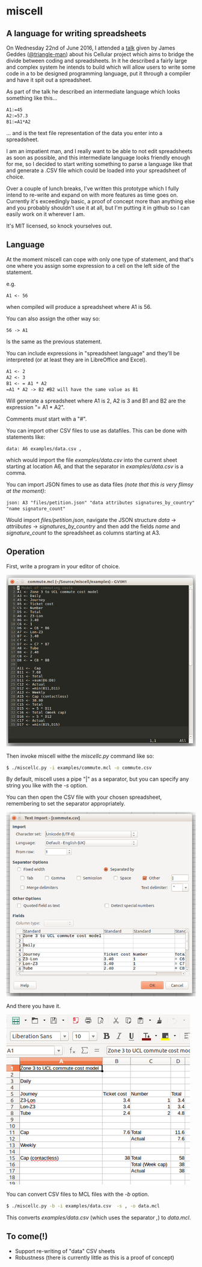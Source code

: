 # miscell
## A language for writing spreadsheets

On Wednesday 22nd of June 2016, I attended a [talk](https://github.com/triangle-man/intro-to-cellular-talk) given by James Geddes ([@triangle-man](https://github.com/triangle-man)) about his Cellular project which aims to bridge the divide between coding and spreadsheets.  In it he described a fairly large and complex system he intends to build which will allow users to write some code in a to be designed programming language, put it through a compiler and have it spit out a spreadsheet.

As part of the talk he described an intermediate language which looks something like this...

```none
A1:=45
A2:=57.3
B1:=A1*A2
```

... and is the text file representation of the data you enter into a spreadsheet.

I am an impatient man, and I really want to be able to not edit spreadsheets as soon as possible, and this intermediate language looks friendly enough for me, so I decided to start writing something to parse a language like that and generate a .CSV file which could be loaded into your spreadsheet of choice.

Over a couple of lunch breaks, I've written this prototype which I fully intend to re-write and expand on with more features as time goes on.  Currently it's exceedingly basic, a proof of concept more than anything else and you probably shouldn't use it at all, but I'm putting it in github so I can easily work on it wherever I am.

It's MIT licensed, so knock yourselves out.

## Language 

At the moment miscell can cope with only one type of statement, and that's one where you assign some expression to a cell on the left side of the statement.

e.g.

```none
A1 <- 56
```

when compiled will produce a spreadsheet where A1 is 56.

You can also assign the other way so:

```none
56 -> A1
```

Is the same as the previous statement.

You can include expressions in "spreadsheet language" and they'll be interpreted (or at least they are in LibreOffice and Excel).

```none
A1 <- 2
A2 <- 3
B1 <- = A1 * A2
=A1 * A2 -> B2 #B2 will have the same value as B1
```

Will generate a spreadsheet where A1 is 2, A2 is 3 and B1 and B2 are the expression "= A1 * A2".

Comments *must* start with a "\#".

You can import other CSV files to use as datafiles.  This can be done with statements like:

```none
data: A6 examples/data.csv ,
```

which would import the file *examples/data.csv* into the current sheet starting at location A6, and that the separator in *examples/data.csv* is a comma.

You can import JSON fimes to use as data files *(note that this is very flimsy at the moment)*:

```none
json: A3 "files/petition.json" "data attributes signatures_by_country" "name signature_count"
```

Would import *files/petition.json*, navigate the JSON structure *data* -> *attriibutes* -> *signatures_by_country* and then add the fields *name* and *signature_count* to the spreadsheet as columns starting at A3.

## Operation

First, write a program in your editor of choice.

![Commute example](images/commute-source.png)

Then invoke miscell withe the *miscellc.py* command like so:

```bash
$ ./miscellc.py -i examples/commute.mcl -o commute.csv
```

By default, miscell uses a pipe "|" as a separator, but you can specify any string you like with the *-s* option.

You can then open the CSV file with your chosen spreadsheet, remembering to set the separator appropriately.

![Import in LibreOffice](images/import.png)

And there you have it.

![commute.csv in LibreOffice](images/commute.png)

You can convert CSV files to MCL files with the *-b* option.

```bash
$ ./miscellc.py -b -i examples/data.csv  -s , -o data.mcl
```

This converts *examples/data.csv* (which uses the separator *,*) to *data.mcl*.

## To come(!)

* Support re-writing of "data" CSV sheets
* Robustness (there is currently little as this is a proof of concept)
